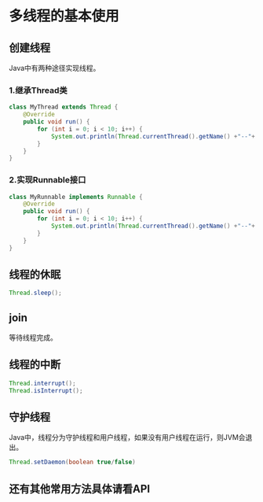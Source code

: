 # 多线程的基本使用

## 创建线程

Java中有两种途径实现线程。

### 1.继承Thread类

```java
class MyThread extends Thread {
    @Override
    public void run() {
        for (int i = 0; i < 10; i++) {
            System.out.println(Thread.currentThread().getName() +"--"+ i);
        }
    }
}
```

### 2.实现Runnable接口

```java
class MyRunnable implements Runnable {
    @Override
    public void run() {
        for (int i = 0; i < 10; i++) {
            System.out.println(Thread.currentThread().getName() +"--"+ i);
        }
    }
}
```



## 线程的休眠

```java
Thread.sleep();
```



## join

等待线程完成。



## 线程的中断

```java
Thread.interrupt();
Thread.isInterrupt();
```



## 守护线程

Java中，线程分为守护线程和用户线程，如果没有用户线程在运行，则JVM会退出。

```java
Thread.setDaemon(boolean true/false)
```



## 还有其他常用方法具体请看API